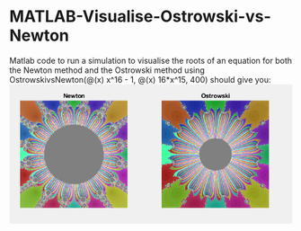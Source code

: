 # MATLAB-Visualise-Ostrowski-vs-Newton
Matlab code to run a simulation to visualise the roots of an equation for both the Newton method and the Ostrowski method
using OstrowskivsNewton(@(x) x^16 - 1, @(x) 16*x^15, 400) should give you:
![alt text](simulation.png "simulation")
